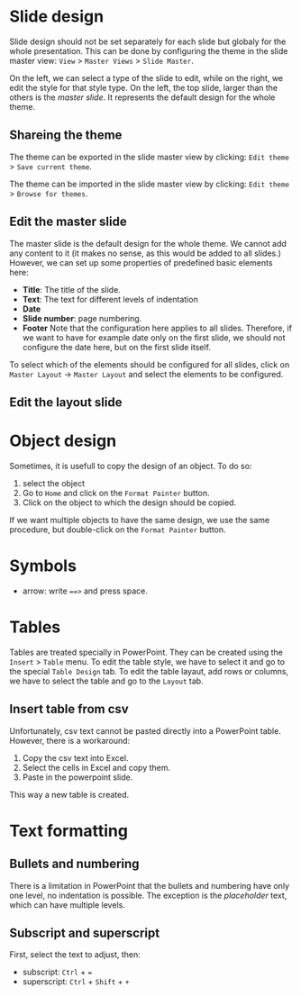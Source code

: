 # Slide design
Slide design should not be set separately for each slide but globaly for the whole presentation. This can be done by configuring the theme in the slide master view: `View` > `Master Views` > `Slide Master`. 

On the left, we can select a type of the slide to edit, while on the right, we edit the style for that style type. On the left, the top slide, larger than the others is the *master slide*. It represents the default design for the whole theme.




## Shareing the theme
The theme can be exported in the slide master view by clicking: `Edit theme` > `Save current theme`. 

The theme can be imported in the slide master view by clicking: `Edit theme` > `Browse for themes`. 


## Edit the master slide
The master slide is the default design for the whole theme. We cannot add any content to it (it makes no sense, as this would be added to all slides.) However, we can set up some properties of predefined basic elements here:

- **Title**: The title of the slide. 
- **Text**: The text for different levels of indentation
- **Date**
- **Slide number**: page numbering.
- **Footer**
Note that the configuration here applies to all slides. Therefore, if we want to have for example date only on the first slide, we should not configure the date here, but on the first slide itself.

To select which of the elements should be configured for all slides, click on `Master Layout` -> `Master Layout` and select the elements to be configured.


## Edit the layout slide

# Object design
Sometimes, it is usefull to copy the design of an object. To do so:

1. select the object
2. Go to `Home` and click on the `Format Painter` button.
3. Click on the object to which the design should be copied.

If we want multiple objects to have the same design, we use the same procedure, but double-click on the `Format Painter` button. 


# Symbols

- arrow: write `==>` and press space.


# Tables
Tables are treated specially in PowerPoint. They can be created using the `Insert` > `Table` menu. To edit the table style, we have to select it and go to the special `Table Design` tab. To edit the table layaut, add rows or columns, we have to select the table and go to the `Layout` tab.

## Insert table from csv
Unfortunately, csv text cannot be pasted directly into a PowerPoint table. However, there is a workaround:

1. Copy the csv text into Excel.
2. Select the cells in Excel and copy them.
3. Paste in the powerpoint slide. 

This way a new table is created. 


# Text formatting

## Bullets and numbering
There is a limitation in PowerPoint that the bullets and numbering have only one level, no indentation is possible. The exception is the *placeholder* text, which can have multiple levels.

## Subscript and superscript
First, select the text to adjust, then:

- subscript: `Ctrl` + `=`
- superscript: `Ctrl` + `Shift` + `+`